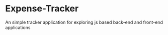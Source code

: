 # Expense-Tracker
An simple tracker application for exploring js based back-end and front-end applications

